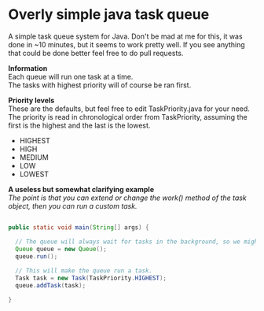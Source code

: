 # Overly simple java task queue
A simple task queue system for Java. 
Don't be mad at me for this, it was done in ~10 minutes, but it seems to work pretty well. 
If you see anything that could be done better feel free to do pull requests. 

**Information**  
Each queue will run one task at a time.  
The tasks with highest priority will of course be ran first. 

**Priority levels**  
These are the defaults, but feel free to edit TaskPriority.java for your need.  
The priority is read in chronological order from TaskPriority, assuming the first is the highest and the last is the lowest. 
* HIGHEST
* HIGH
* MEDIUM
* LOW
* LOWEST

**A useless but somewhat clarifying example**  
*The point is that you can extend or change the work() method of the task object, then you can run a custom task.*
```java

public static void main(String[] args) {

  // The queue will always wait for tasks in the background, so we might as well run it now. 
  Queue queue = new Queue();
  queue.run(); 
  
  // This will make the queue run a task. 
  Task task = new Task(TaskPriority.HIGHEST);
  queue.addTask(task);

}

```

